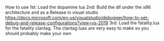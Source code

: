   How to use
1st: Load the dopamine lua
2nd: Build the dll under the x86 architecture and as a Release in visual studio https://docs.microsoft.com/en-us/visualstudio/debugger/how-to-set-debug-and-release-configurations?view=vs-2019
3rd: Load the fatality.lua for the fatality clantag. The clantag luas are very easy to make so you should probably make your own
